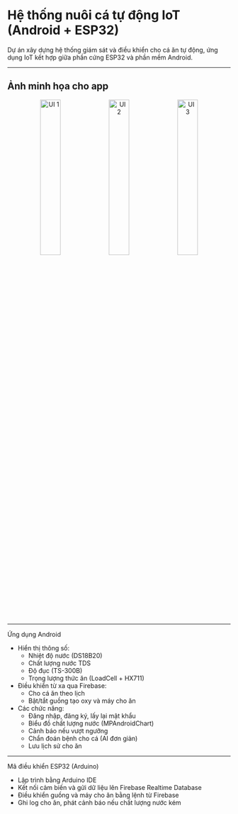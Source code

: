 # Hệ thống nuôi cá tự động IoT (Android + ESP32)

Dự án xây dựng hệ thống giám sát và điều khiển cho cá ăn tự động, ứng dụng IoT kết hợp giữa phần cứng ESP32 và phần mềm Android.

---
## Ảnh minh họa cho app

<p align="center">
  <img src="https://github.com/user-attachments/assets/c05ab22d-224e-4d40-8d5d-332f213d493b" alt="UI 1" width="30%"/>
  <img src="https://github.com/user-attachments/assets/482c2187-0e1c-41bf-9aba-b97be7c82130" alt="UI 2" width="30%"/>
  <img src="https://github.com/user-attachments/assets/7a10ea82-c745-4948-aab0-e95470bd9907" alt="UI 3" width="30%"/>
</p>


---
 Ứng dụng Android

- Hiển thị thông số:
  -  Nhiệt độ nước (DS18B20)
  - Chất lượng nước TDS
  - Độ đục (TS-300B)
  - Trọng lượng thức ăn (LoadCell + HX711)
- Điều khiển từ xa qua Firebase:
  - Cho cá ăn theo lịch
  - Bật/tắt guồng tạo oxy và máy cho ăn
- Các chức năng:
  - Đăng nhập, đăng ký, lấy lại mật khẩu
  - Biểu đồ chất lượng nước (MPAndroidChart)
  - Cảnh báo nếu vượt ngưỡng
  - Chẩn đoán bệnh cho cá (AI đơn giản)
  - Lưu lịch sử cho ăn

---

Mã điều khiển ESP32 (Arduino)

- Lập trình bằng Arduino IDE
- Kết nối cảm biến và gửi dữ liệu lên Firebase Realtime Database
- Điều khiển guồng và máy cho ăn bằng lệnh từ Firebase
- Ghi log cho ăn, phát cảnh báo nếu chất lượng nước kém
